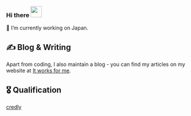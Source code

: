 ### Hi there <img src="https://raw.githubusercontent.com/MartinHeinz/MartinHeinz/master/wave.gif" width="30px">

🔭 I’m currently working on Japan.

## &#x270d; Blog & Writing
Apart from coding, I also maintain a blog - you can find my articles on my website at [It works for me](https://www.blog.danishi.net/).

## &#x1f396; Qualification
[credly](https://www.credly.com/users/shunji-nishida.edaa312b/badges?sort=-state_updated_at&page=1)
